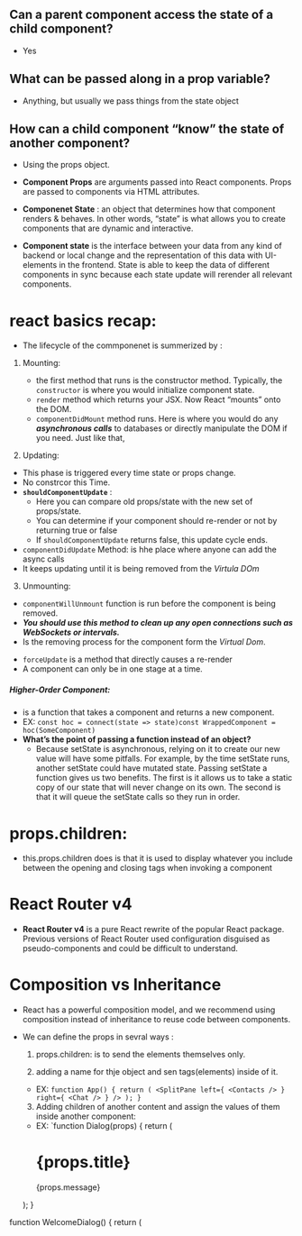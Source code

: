 ## Can a parent component access the state of a child component?
- Yes

## What can be passed along in a prop variable?
- Anything, but usually we pass things from the state object

## How can a child component “know” the state of another component?
- Using the props object.


* **Component Props** are arguments passed into React components. Props are passed to components via HTML attributes.

* **Componenet State** : an object that determines how that component renders & behaves. In other words, “state” is what allows you to create components that are dynamic and interactive.

* **Component state** is the interface between your data from any kind of backend or local change and the representation of this data with UI-elements in the frontend. State is able to keep the data of different components in sync because each state update will rerender all relevant components.


# react basics recap:
- The lifecycle of the commponenet is summerized by :
1. Mounting:
   - the first method that runs is the constructor method. Typically, the `constructor` is where you would initialize component state.  
   - `render` method which returns your JSX. Now React “mounts” onto the DOM.
   - `componentDidMount` method runs. Here is where you would do any ***asynchronous calls*** to databases or directly manipulate the DOM if you need. Just like that, 

2. Updating:
 - This phase is triggered every time state or props change. 
 - No constrcor this Time.
 - **`shouldComponentUpdate`** :
   -  Here you can compare old props/state with the new set of props/state.
   - You can determine if your component should re-render or not by returning true or false
   - If `shouldComponentUpdate` returns false, this update cycle ends.
 - `componentDidUpdate` Method: is hhe place where anyone can add the async calls
 - It keeps updating until it is being removed from the *Virtula DOm*

3. Unmounting:
- `componentWillUnmount` function is run before the component is being removed.
-  ***You should use this method to clean up any open connections such as WebSockets or intervals.***
- Is the removing process for the component form the *Virtual Dom*.

* `forceUpdate` is a method that directly causes a re-render
* A component can only be in one stage at a time.

##### Higher-Order Component:
- is a function that takes a component and returns a new component.
- EX: `const hoc = connect(state => state)const WrappedComponent = hoc(SomeComponent)`
- **What’s the point of passing a function instead of an object?**
  * Because setState is asynchronous, relying on it to create our new value will have some pitfalls. For example, by the time setState runs, another setState could have mutated state. Passing setState a function gives us two benefits. The first is it allows us to take a static copy of our state that will never change on its own. The second is that it will queue the setState calls so they run in order.

# props.children:
- this.props.children does is that it is used to display whatever you include between the opening and closing tags when invoking a component

# React Router v4
- **React Router v4** is a pure React rewrite of the popular React package. Previous versions of React Router used configuration disguised as pseudo-components and could be difficult to understand. 


# Composition vs Inheritance

* React has a powerful composition model, and we recommend using composition instead of inheritance to reuse code between components.

* We can define the props in sevral ways :
  1. props.children: is to send the elements themselves only.
  
  2. adding a name for thje object and sen tags(elements) inside of it.
    - EX: `function App() {
  return (
    <SplitPane
      left={
        <Contacts />
      }
      right={
        <Chat />
      } />
  );
}`

  3. Adding children of another content and assign the values of them inside another component:
  - EX:
  `function Dialog(props) {
  return (
    <FancyBorder color="blue">
      <h1 className="Dialog-title">
        {props.title}
      </h1>
      <p className="Dialog-message">
        {props.message}
      </p>
    </FancyBorder>
  );
}

function WelcomeDialog() {
  return (
    <Dialog
      title="Welcome"
      message="Thank you for visiting our spacecraft!" />
  );
}`


